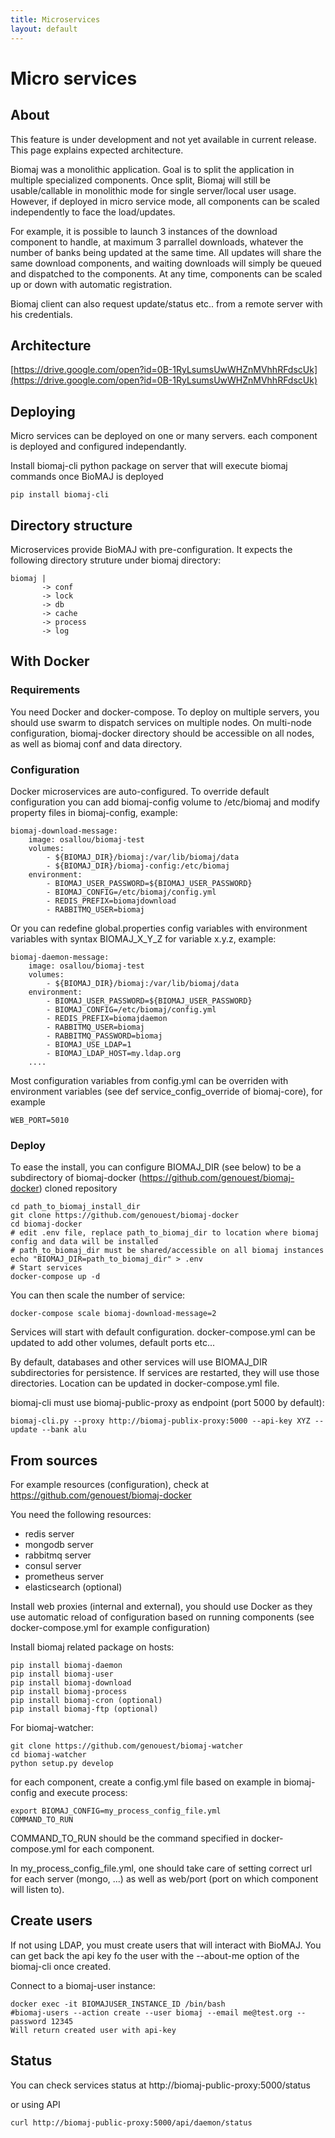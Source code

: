 ```yaml
---
title: Microservices
layout: default
---
```


# Micro services

## About

This feature is under development and not yet available in current release.
This page explains expected architecture.

Biomaj was a monolithic application. Goal is to split the application in multiple specialized components.
Once split, Biomaj will still be usable/callable in monolithic mode for single server/local user usage.
However, if deployed in micro service mode, all components can be scaled independently to face the load/updates.

For example, it is possible to launch 3 instances of the download component to handle, at maximum 3 parrallel downloads, whatever the number of banks being updated at the same time. All updates will share the same download components, and waiting downloads will simply be queued and dispatched to the components. At any time, components can be scaled up or down with automatic registration.

Biomaj client can also request update/status etc.. from a remote server with his credentials.


## Architecture


[https://drive.google.com/open?id=0B-1RyLsumsUwWHZnMVhhRFdscUk](https://drive.google.com/open?id=0B-1RyLsumsUwWHZnMVhhRFdscUk)


## Deploying

Micro services can be deployed on one or many servers. each component is deployed and configured independantly.

Install biomaj-cli python package on server that will execute biomaj commands once BioMAJ is deployed

    pip install biomaj-cli

## Directory structure

Microservices provide BioMAJ with pre-configuration. It expects the following directory struture under biomaj directory:

    biomaj |
           -> conf
           -> lock
           -> db
           -> cache
           -> process
           -> log


## With Docker

### Requirements

You need Docker and docker-compose.
To deploy on multiple servers, you should use swarm to dispatch services on multiple nodes.
On multi-node configuration, biomaj-docker directory should be accessible on all nodes, as well as biomaj conf and data directory.

### Configuration

Docker microservices are auto-configured. To override default configuration you can add biomaj-config volume to /etc/biomaj and modify property files in biomaj-config, example:

    biomaj-download-message:
        image: osallou/biomaj-test
        volumes:
            - ${BIOMAJ_DIR}/biomaj:/var/lib/biomaj/data
            - ${BIOMAJ_DIR}/biomaj-config:/etc/biomaj
        environment:
            - BIOMAJ_USER_PASSWORD=${BIOMAJ_USER_PASSWORD}
            - BIOMAJ_CONFIG=/etc/biomaj/config.yml
            - REDIS_PREFIX=biomajdownload
            - RABBITMQ_USER=biomaj

Or you can redefine global.properties config variables with environment variables with syntax BIOMAJ_X_Y_Z for variable x.y.z, example:


    biomaj-daemon-message:
        image: osallou/biomaj-test
        volumes:
            - ${BIOMAJ_DIR}/biomaj:/var/lib/biomaj/data
        environment:
            - BIOMAJ_USER_PASSWORD=${BIOMAJ_USER_PASSWORD}
            - BIOMAJ_CONFIG=/etc/biomaj/config.yml
            - REDIS_PREFIX=biomajdaemon
            - RABBITMQ_USER=biomaj
            - RABBITMQ_PASSWORD=biomaj
            - BIOMAJ_USE_LDAP=1
            - BIOMAJ_LDAP_HOST=my.ldap.org
        ....


Most configuration variables from config.yml can be overriden with environment variables (see  def service_config_override of biomaj-core), for example

    WEB_PORT=5010

### Deploy

To ease the install, you can configure BIOMAJ_DIR (see below) to be a subdirectory of biomaj-docker (https://github.com/genouest/biomaj-docker) cloned repository

    cd path_to_biomaj_install_dir
    git clone https://github.com/genouest/biomaj-docker
    cd biomaj-docker
    # edit .env file, replace path_to_biomaj_dir to location where biomaj config and data will be installed
    # path_to_biomaj_dir must be shared/accessible on all biomaj instances
    echo "BIOMAJ_DIR=path_to_biomaj_dir" > .env
    # Start services
    docker-compose up -d

You can then scale the number of service:

    docker-compose scale biomaj-download-message=2

Services will start with default configuration. docker-compose.yml can be updated to add other volumes, default ports etc...

By default, databases and other services will use BIOMAJ_DIR subdirectories for persistence. If services are restarted, they will use those directories. Location can be updated in docker-compose.yml file.

biomaj-cli must use biomaj-public-proxy as endpoint (port 5000 by default):

    biomaj-cli.py --proxy http://biomaj-publix-proxy:5000 --api-key XYZ --update --bank alu

## From sources

For example resources (configuration), check at https://github.com/genouest/biomaj-docker

You need the following resources:

* redis server
* mongodb server
* rabbitmq server
* consul server
* prometheus server
* elasticsearch (optional)

Install web proxies (internal and external), you should use Docker as they use automatic reload of configuration based on running components (see docker-compose.yml for example configuration)

Install biomaj related package on hosts:

    pip install biomaj-daemon
    pip install biomaj-user
    pip install biomaj-download
    pip install biomaj-process
    pip install biomaj-cron (optional)
    pip install biomaj-ftp (optional)

For biomaj-watcher:

    git clone https://github.com/genouest/biomaj-watcher
    cd biomaj-watcher
    python setup.py develop

for each component, create a config.yml file based on example in biomaj-config and execute process:

    export BIOMAJ_CONFIG=my_process_config_file.yml
    COMMAND_TO_RUN

COMMAND_TO_RUN should be the command specified in docker-compose.yml for each component.

In my_process_config_file.yml, one should take care of setting correct url for each server (mongo, ...) as well as web/port (port on which component will listen to).

## Create users

If not using LDAP, you must create users that will interact with BioMAJ.
You can get back the api key fo the user with the --about-me option of the biomaj-cli once created.

Connect to a biomaj-user instance:

    docker exec -it BIOMAJUSER_INSTANCE_ID /bin/bash
    #biomaj-users --action create --user biomaj --email me@test.org --password 12345
    Will return created user with api-key


## Status

You can check services status at http://biomaj-public-proxy:5000/status

or using API

    curl http://biomaj-public-proxy:5000/api/daemon/status

